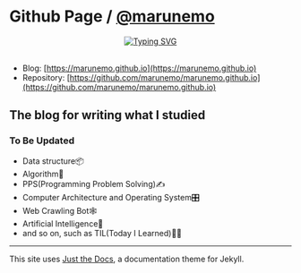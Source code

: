 # Github Page / [@marunemo](https://github.com/marunemo)

<div width="100%" align="center">
  <a href="https://git.io/typing-svg">
    <img src="https://readme-typing-svg.demolab.com?font=Nanum+Gothic&weight=700&size=40&duration=3000&pause=2500&color=E3E300&center=true&vCenter=true&random=false&width=500&height=150&lines=%EA%B3%B5%EB%B6%80%ED%95%9C+%EA%B1%B0+%EC%A0%81%EB%8A%94+%EA%B0%9C%EB%B0%9C+%EB%A9%94%EB%AA%A8%EC%9E%A5" alt="Typing SVG" />
  </a>
</div>

<br />

* Blog: [https://marunemo.github.io](https://marunemo.github.io)
* Repository: [https://github.com/marunemo/marunemo.github.io](https://github.com/marunemo/marunemo.github.io)

## The blog for writing what I studied

### To Be Updated
* Data structure📦
* Algorithm🧮
* PPS(Programming Problem Solving)✍️
* Computer Architecture and Operating System🎛️
* Web Crawling Bot🕸️
* Artificial Intelligence🤖
* and so on, such as TIL(Today I Learned)👨‍💻

---

This site uses <a href="https://github.com/just-the-docs/just-the-docs">Just the Docs</a>, a documentation theme for Jekyll.